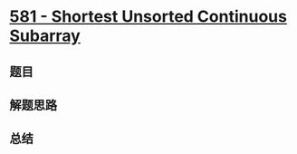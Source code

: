 # [581 - Shortest Unsorted Continuous Subarray](https://leetcode.com/problems/shortest-unsorted-continuous-subarray/)

## 题目


## 解题思路


## 总结


